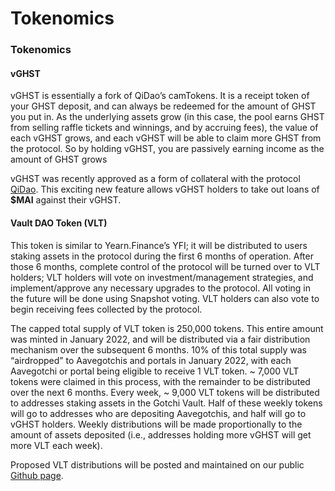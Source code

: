 # Tokenomics

### Tokenomics <a href="#_o96wc8scqiro" id="_o96wc8scqiro"></a>

#### vGHST <a href="#_fsa50l8d7ln5" id="_fsa50l8d7ln5"></a>

vGHST is essentially a fork of QiDao’s camTokens. It is a receipt token of your GHST deposit, and can always be redeemed for the amount of GHST you put in. As the underlying assets grow (in this case, the pool earns GHST from selling raffle tickets and winnings, and by accruing fees), the value of each vGHST grows, and each vGHST will be able to claim more GHST from the protocol. So by holding vGHST, you are passively earning income as the amount of GHST grows

vGHST was recently approved as a form of collateral with the protocol [QiDao](https://app.mai.finance). This exciting new feature allows vGHST holders to take out loans of **$MAI** against their vGHST.&#x20;

#### Vault DAO Token (VLT) <a href="#_6ipi0yddh0i1" id="_6ipi0yddh0i1"></a>

This token is similar to Yearn.Finance’s YFI; it will be distributed to users staking assets in the protocol during the first 6 months of operation. After those 6 months, complete control of the protocol will be turned over to VLT holders; VLT holders will vote on investment/management strategies, and implement/approve any necessary upgrades to the protocol. All voting in the future will be done using Snapshot voting. VLT holders can also vote to begin receiving fees collected by the protocol.

The capped total supply of VLT token is 250,000 tokens. This entire amount was minted in January 2022, and will be distributed via a fair distribution mechanism over the subsequent 6 months. 10% of this total supply was “airdropped” to Aavegotchis and portals in January 2022, with each Aavegotchi or portal being eligible to receive 1 VLT token. \~ 7,000 VLT tokens were claimed in this process, with the remainder to be distributed over the next 6 months. Every week, \~ 9,000 VLT tokens will be distributed to addresses staking assets in the Gotchi Vault. Half of these weekly tokens will go to addresses who are depositing Aavegotchis, and half will go to vGHST holders. Weekly distributions will be made proportionally to the amount of assets deposited (i.e., addresses holding more vGHST will get more VLT each week).

Proposed VLT distributions will be posted and maintained on our public [Github page](https://github.com/DevilsAvocat/gotchi-vault-public).
